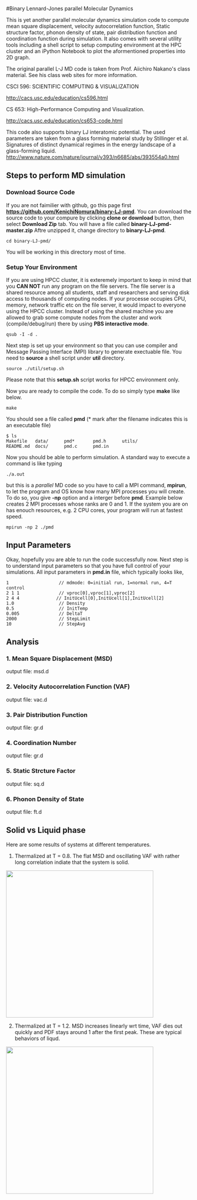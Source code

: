 #Binary Lennard-Jones parallel Molecular Dynamics

This is yet another parallel molecular dynamics simulation code to compute mean square displacement, velocity autocorrelation function, Static structure factor, phonon density of state, pair distribution function and coordination function during simulation. It also comes with several utility tools including a shell script to setup computing environment at the HPC cluster and an iPython Notebook to plot the aformentioned properties into 2D graph.

The original parallel L-J MD code is taken from Prof. Aiichiro Nakano's class material. See his class web sites for more information. 

CSCI 596: SCIENTIFIC COMPUTING & VISUALIZATION

http://cacs.usc.edu/education/cs596.html

CS 653: High-Performance Computing and Visualization. 

http://cacs.usc.edu/education/cs653-code.html

This code also supports binary LJ interatomic potential. The used parameters are taken from a glass forming material study by Stillinger et al. 
Signatures of distinct dynamical regimes in the energy landscape of a glass-forming liquid.
http://www.nature.com/nature/journal/v393/n6685/abs/393554a0.html

## Steps to perform MD simulation
### Download Source Code
If you are not faimilier with github, go this page first **https://github.com/KenichiNomura/binary-LJ-pmd**. 
You can download the source code to your compure by clicking **clone or download** button, then select **Download Zip** tab. You will have a file called **binary-LJ-pmd-master.zip** Aftre unzipped it, change directory to **binary-LJ-pmd**. 
```
cd binary-LJ-pmd/
```
You will be working in this directory most of time. 

### Setup Your Environment
If you are using HPCC cluster, it is exteremely important to keep in mind that you **CAN NOT** run any program on the file servers. The file server is a shared resource among all students, staff and researchers and serving disk access to thousands of computing nodes. If your processe occupies CPU, memory, network traffic etc on the file server, it would impact to everyone using the HPCC cluster. Instead of using the shared machine you are allowed to grab some compute nodes from the cluster and work (compile/debug/run) there by using  **PBS interactive mode**.
```
qsub -I -d .
```

Next step is set up your environment so that you can use compiler and Message Passing Interface (MPI) library to generate exectuable file. You need to **source** a shell script under **util** directory. 
```
source ./util/setup.sh
```
Please note that this **setup.sh** script works for HPCC environment only. 

Now you are ready to compile the code. To do so simply type **make** like below. 
```
make
```
You should see a file called **pmd** (* mark after the filename indicates this is an executable file)
```
$ ls
Makefile   data/      pmd*       pmd.h      utils/
README.md  docs/      pmd.c      pmd.in
```

Now you should be able to perform simulation. A standard way to execute a command is like typing 
```
./a.out
```
but this is a *parallel* MD code so you have to call a MPI command, **mpirun**, to let the program and OS know how many MPI processes you will create. To do so, you give **-np** option and a interger before **pmd**. Example below creates 2 MPI processes whose ranks are 0 and 1. If the system you are on has enouch resources, e.g. 2 CPU cores, your program will run at fastest speed. 

```
mpirun -np 2 ./pmd
```

## Input Parameters
Okay, hopefully you are able to run the code successfully now. Next step is to understand input parameters so that you have full control of your simulations. All input parameters in **pmd.in** file, which typically looks like,

```
1                   // mdmode: 0=initial run, 1=normal run, 4=T control
2 1 1               // vproc[0],vproc[1],vproc[2]
2 4 4              // InitUcell[0],InitUcell[1],InitUcell[2]
1.0                 // Density
0.5                 // InitTemp
0.005               // DeltaT
2000                // StepLimit
10                  // StepAvg
```

## Analysis

### 1. Mean Square Displacement (MSD)
output file: msd.d

### 2. Velocity Autocorrelation Function (VAF)
output file: vac.d

### 3. Pair Distribution Function
output file: gr.d

### 4. Coordination Number
output file: gr.d

### 5. Static Strcture Factor
output file: sq.d

### 6. Phonon Density of State
output file: ft.d

## Solid vs Liquid phase
Here are some results of systems at different temperatures. 

1) Thermalized at T = 0.8. The flat MSD and oscillating VAF with rather long correlation indiate that the system is solid. 

<img src="https://github.com/KenichiNomura/binary-LJ-pmd/blob/master/docs/Temp0.8-Solid.png" width="400">

2) Thermalized at T = 1.2. MSD increases linearly wrt time, VAF dies out quickly and PDF stays around 1 after the first peak. These are typical behaviors of liqud.  

<img src="https://github.com/KenichiNomura/binary-LJ-pmd/blob/master/docs/Temp1.6-Melt.png" width="400">

